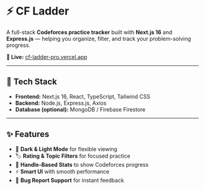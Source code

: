 # ⚡ CF Ladder

A full-stack **Codeforces practice tracker** built with **Next.js 16** and **Express.js** — helping you organize, filter, and track your problem-solving progress.

**🔗 Live:** [cf-ladder-pro.vercel.app](https://cf-ladder-pro.vercel.app/)

---

## 🧰 Tech Stack

* **Frontend:** Next.js 16, React, TypeScript, Tailwind CSS
* **Backend:** Node.js, Express.js, Axios
* **Database (optional):** MongoDB / Firebase Firestore

---

## ✨ Features

* 🌙 **Dark & Light Mode** for flexible viewing
* 🏷️ **Rating & Topic Filters** for focused practice
* 🧾 **Handle-Based Stats** to show Codeforces progress
* ⚡ **Smart UI** with smooth performance
* 🐞 **Bug Report Support** for instant feedback
